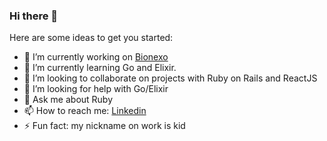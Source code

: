 ### Hi there 👋

Here are some ideas to get you started:

- 🔭 I’m currently working on [Bionexo](https://bionexo.com/)
- 🌱 I’m currently learning Go and Elixir.
- 👯 I’m looking to collaborate on projects with Ruby on Rails and ReactJS
- 🤔 I’m looking for help with Go/Elixir
- 💬 Ask me about Ruby
- 📫 How to reach me: [Linkedin](https://www.linkedin.com/in/wagcsantos/)
- ⚡ Fun fact: my nickname on work is kid

